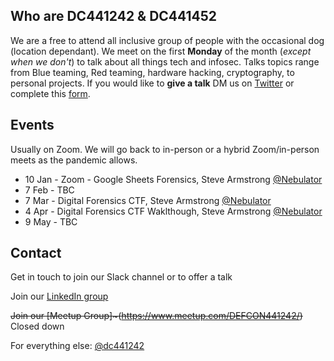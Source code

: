 ## Who are DC441242 & DC441452
We are a free to attend all inclusive group of people with the occasional dog (location dependant). We meet on the first **Monday** of the month (*except when we don't*) to talk about all things tech and infosec. Talks topics range from Blue teaming, Red teaming, hardware hacking, cryptography, to personal projects. If you would like to **give a talk** DM us on [Twitter](https://twitter.com/dc441242) or complete this [form](https://forms.gle/EaoRV8RJnvN7o9sP8).


## Events

Usually on Zoom. We will go back to in-person or a hybrid Zoom/in-person meets as the pandemic allows. 

- 10 Jan - Zoom - Google Sheets Forensics, Steve Armstrong [@Nebulator](https://twitter.com/nebulator)
- 7 Feb - TBC
- 7 Mar - Digital Forensics CTF, Steve Armstrong [@Nebulator](https://twitter.com/nebulator)
- 4 Apr - Digital Forensics CTF Waklthough, Steve Armstrong [@Nebulator](https://twitter.com/nebulator)
- 9 May -  TBC



## Contact

Get in touch to join our Slack channel or to offer a talk

Join our [LinkedIn group](https://www.linkedin.com/groups/12645197/)

~~Join our [Meetup Group]~(https://www.meetup.com/DEFCON441242/)~~ Closed down

For everything else: [@dc441242](https://twitter.com/dc441242)
